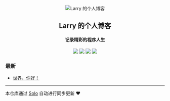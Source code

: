 <p align="center"><img alt="Larry 的个人博客" src="https://static.b3log.org/images/brand/solo-32.png"></p><h2 align="center">
Larry 的个人博客
</h2>

<h4 align="center">记录精彩的程序人生</h4>
<p align="center"><a title="Larry 的个人博客" target="_blank" href="https://github.com/qiuzhaokun/solo-blog"><img src="https://img.shields.io/github/last-commit/qiuzhaokun/solo-blog.svg?style=flat-square&color=FF9900"></a>
<a title="GitHub repo size in bytes" target="_blank" href="https://github.com/qiuzhaokun/solo-blog"><img src="https://img.shields.io/github/repo-size/qiuzhaokun/solo-blog.svg?style=flat-square"></a>
<a title="Solo Version" target="_blank" href="https://github.com/b3log/solo/releases"><img src="https://img.shields.io/badge/solo-3.6.3-f1e05a.svg?style=flat-square&color=blueviolet"></a>
<a title="Hits" target="_blank" href="https://github.com/b3log/hits"><img src="https://hits.b3log.org/qiuzhaokun/solo-blog.svg"></a></p>

### 最新

* [世界，你好！](https://www.qiuzhaokun.com/hello-solo)



---

本仓库通过 [Solo](https://github.com/b3log/solo) 自动进行同步更新 ❤️ 